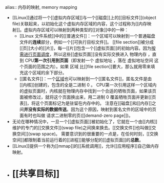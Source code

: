 alias:: 内存的映射, memory mapping

- [[Linux]]通过将一个[[虚拟内存区域]]与一个[[磁盘]]上的[[目标文件]](object file)关联起来，以初始化这个虚拟内存区域的内容，这个过程称为[[内存映射]]。虚拟内存区域可以映射到两种类型的[[对象]]中的一种：
	- [[Linux 文件系统]]中的[[普通文件]]：一个区域可以映射到一个普通磁盘文件的**连续**部分，例如一个[[可执行目标文件]]。
	  [[file section]]被分成[[页]]大小的[[片]]，每一[[片]]包含一个[[虚拟页面]]的初始内容。因为[按需进行页面调度]([[按需页面调度]])，所以这些[[虚拟页面]]没有实际交换进入 物理内存 ，直到 CPU**第一次引用到页面**（即发射一个 虚拟地址 ，落在 虚拟地址空间 这个页面的范围之内）。如果 区域 比[[file section]]要大，那么就用零来填充这个区域的余下部分。
	- [[匿名文件]]：一个[区域]([[虚拟内存区域]])也可以映射到一个[[匿名文件]]，匿名文件是由[[内核]]创建的，包含的全是二进制 $0$ 。 CPU第一次引用这样一个区域内的虚拟页面时，内核就在物理内存中找到一个合适的牺牲页面，如果该页面被修改过，就将这个页面换出来，用二进制 0 覆盖牺牲页面并更新[[页表]]，将这个页面标记为是驻留在内存中的。
	  注意在[[磁盘]]和[[内存]]之间**并没有实际的数据传送**。因为这个原因，映射到匿名文件的区域中的页面有时也叫做 请求二进制零的页([[demand-zero page]])。
- 无论在哪种情况中，一旦一个[[虚拟页面]]被初始化了，它就在一个由[[内核]]维护的专门的[[交换文件]](swap file)之间换来换去。[[交换文件]]也叫做[[交换空间]](swap space)。
  需要意识到的很重要的一点是，在任何时刻，[[交换空间]]都限制着当前运行着的[[进程]]能够分配的[[虚拟页面]]的**总数**。
- [[Linux]]提供一个称为[[mmap]]的[[系统调用]]，允许[[应用程序]]自己做内存映射。
- # [[共享目标]]
